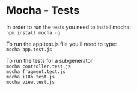 # Mocha - Tests


In order to run the tests you need to install mocha: <br>
``` npm install mocha -g ``` 

To run the app.test.js file you'll need to type: <br>
``` mocha app.test.js ```

To run the tests for a subgenerator <br>
``` mocha controller.test.js ``` <br>
``` mocha fragment.test.js ```<br>
``` mocha i18n.test.js ``` <br>
``` mocha view.test.js ``` <br>
